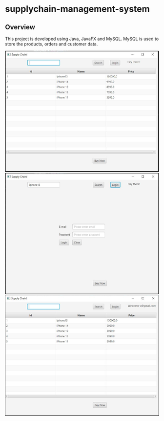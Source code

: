 # supplychain-management-system

## Overview

This project is developed using Java, JavaFX and MySQL. MySQL is used to store the products, orders and customer data.

![](images/supply-chain-1.JPG) ![](images/supply-chain-2.JPG) ![](images/supply-chain-3.JPG)

